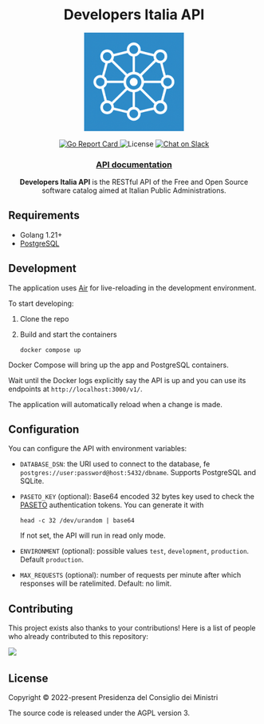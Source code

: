 <!-- markdownlint-disable no-inline-html -->

<h1 align="center">Developers Italia API</h1>

<p align="center">
  <img width="200" src=".github/logo.png" alt="developers-italia-api logo">
</p>

<p align="center">
  <a href="https://goreportcard.com/report/github.com/italia/developers-italia-api">
    <img
      src="https://goreportcard.com/badge/github.com/italia/developers-italia-api"
      alt="Go Report Card"
    >
  </a>
  <img alt="License" src="https://img.shields.io/github/license/italia/developers-italia-api?color=brightgreen">
  <a href="https://slack.developers.italia.it">
    <img
      src="https://img.shields.io/badge/chat-on%20slack-7289da.svg?sanitize=true"
      alt="Chat on Slack"
    >
  </a>
</p>

<div align="center">
  <h3>
    <a href="https://developers.italia.it/it/api/developers-italia">
      API documentation
    </a>
  </h3>
</div>

<p align="center">
  <strong>Developers Italia API</strong> is the RESTful API of the Free and Open Source software catalog
  aimed at Italian Public Administrations.
</p>

## Requirements

* Golang 1.21+
* [PostgreSQL](https://https://www.postgresql.org/)

## Development

The application uses [Air](https://github.com/cosmtrek/air) for live-reloading
in the development environment.

To start developing:

1. Clone the repo
2. Build and start the containers

   ```shell
   docker compose up
   ```

Docker Compose will bring up the app and PostgreSQL containers.

Wait until the Docker logs explicitly say the API is up and you can use its
endpoints at `http://localhost:3000/v1/`.

The application will automatically reload when a change is made.

## Configuration

You can configure the API with environment variables:

* `DATABASE_DSN`: the URI used to connect to the database,
  fe `postgres://user:password@host:5432/dbname`.
  Supports PostgreSQL and SQLite.

* `PASETO_KEY` (optional): Base64 encoded 32 bytes key used to check the
  [PASETO](https://paseto.io/) authentication tokens. You can generate it with

  ```console
  head -c 32 /dev/urandom | base64
  ```

  If not set, the API will run in read only mode.

* `ENVIRONMENT` (optional): possible values `test`, `development`, `production`.
  Default `production`.

* `MAX_REQUESTS` (optional): number of requests per minute after which responses
  will be ratelimited.
  Default: no limit.

## Contributing

This project exists also thanks to your contributions! Here is a list of people
who already contributed to this repository:

<a href="https://github.com/italia/developers-italia-api/graphs/contributors">
  <img
  src="https://contributors-img.web.app/image?repo=italia/developers-italia-api"
  />
</a>

## License

Copyright © 2022-present Presidenza del Consiglio dei Ministri

The source code is released under the AGPL version 3.
